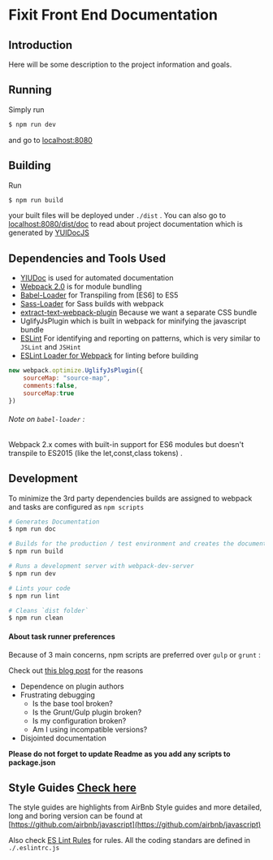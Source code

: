# Fixit Front End Documentation

## Introduction
Here will be some description to the project information and goals.

## Running

Simply run
```sh
$ npm run dev
```
and go to [localhost:8080](http://localhost:8080)

## Building
Run
```sh
$ npm run build
```
your built files will be deployed under `./dist` .
You can also go to [localhost:8080/dist/doc](http://localhost:8080/dist/doc) to
read about project documentation which is generated by [YUIDocJS](https://github.com/yui/yuidoc)

## Dependencies and Tools Used

* [YIUDoc](https://github.com/yui/yuidoc) is used for automated documentation
* [Webpack 2.0](https://webpack.js.org/) is for module bundling
* [Babel-Loader](https://github.com/babel/babel-loader) for Transpiling from [ES6] to ES5
* [Sass-Loader](https://github.com/webpack-contrib/sass-loader) for Sass builds with webpack
* [extract-text-webpack-plugin](https://github.com/webpack-contrib/extract-text-webpack-plugin) Because we want a separate CSS bundle
* UglifyJsPlugin which is built in webpack for minifying the javascript bundle
* [ESLint](http://eslint.org) For identifying and reporting on patterns, which is very similar to `JSLint` and `JSHint`
* [ESLint Loader for Webpack](https://github.com/MoOx/eslint-loader) for linting before building


```js
new webpack.optimize.UglifyJsPlugin({
    sourceMap: "source-map",
    comments:false,
    sourceMap:true
})
```

###### Note on `babel-loader` :

Webpack 2.x comes with built-in support for ES6 modules but doesn't
transpile to ES2015 (like the let,const,class tokens) .

## Development

To minimize the 3rd party dependencies builds are assigned to webpack and tasks are configured
as `npm scripts`

```sh
# Generates Documentation
$ npm run doc

# Builds for the production / test environment and creates the documentation
$ npm run build

# Runs a development server with webpack-dev-server
$ npm run dev

# Lints your code
$ npm run lint

# Cleans `dist folder`
$ npm run clean

```

#### About task runner preferences
Because of 3 main concerns, npm scripts are preferred over `gulp` or `grunt` :

Check out [this blog post](https://medium.freecodecamp.com/why-i-left-gulp-and-grunt-for-npm-scripts-3d6853dd22b8) for the reasons

* Dependence on plugin authors
* Frustrating debugging
  * Is the base tool broken?
  * Is the Grunt/Gulp plugin broken?
  * Is my configuration broken?
  * Am I using incompatible versions?
* Disjointed documentation

**Please do not forget to update Readme as you add any scripts to package.json**

## Style Guides [Check here](Styleguides.md)

The style guides are highlights from AirBnb Style guides and more detailed, long and boring version can be found at [https://github.com/airbnb/javascript](https://github.com/airbnb/javascript)

Also check [ES Lint Rules](http://eslint.org/docs/rules/) for rules.
All the coding standars are defined in `./.eslintrc.js`
